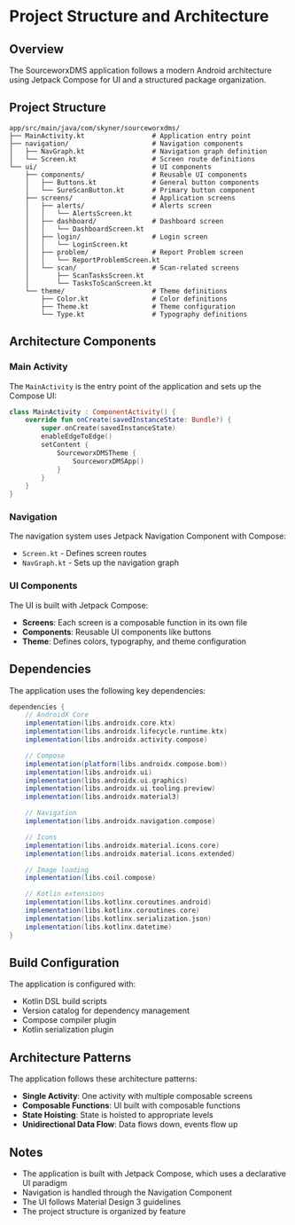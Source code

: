 # Project Structure and Architecture

## Overview

The SourceworxDMS application follows a modern Android architecture using Jetpack Compose for UI and a structured package organization.

## Project Structure

```
app/src/main/java/com/skyner/sourceworxdms/
├── MainActivity.kt                 # Application entry point
├── navigation/                     # Navigation components
│   ├── NavGraph.kt                 # Navigation graph definition
│   └── Screen.kt                   # Screen route definitions
└── ui/                             # UI components
    ├── components/                 # Reusable UI components
    │   ├── Buttons.kt              # General button components
    │   └── SureScanButton.kt       # Primary button component
    ├── screens/                    # Application screens
    │   ├── alerts/                 # Alerts screen
    │   │   └── AlertsScreen.kt
    │   ├── dashboard/              # Dashboard screen
    │   │   └── DashboardScreen.kt
    │   ├── login/                  # Login screen
    │   │   └── LoginScreen.kt
    │   ├── problem/                # Report Problem screen
    │   │   └── ReportProblemScreen.kt
    │   └── scan/                   # Scan-related screens
    │       ├── ScanTasksScreen.kt
    │       └── TasksToScanScreen.kt
    └── theme/                      # Theme definitions
        ├── Color.kt                # Color definitions
        ├── Theme.kt                # Theme configuration
        └── Type.kt                 # Typography definitions
```

## Architecture Components

### Main Activity

The `MainActivity` is the entry point of the application and sets up the Compose UI:

```kotlin
class MainActivity : ComponentActivity() {
    override fun onCreate(savedInstanceState: Bundle?) {
        super.onCreate(savedInstanceState)
        enableEdgeToEdge()
        setContent {
            SourceworxDMSTheme {
                SourceworxDMSApp()
            }
        }
    }
}
```

### Navigation

The navigation system uses Jetpack Navigation Component with Compose:

- `Screen.kt` - Defines screen routes
- `NavGraph.kt` - Sets up the navigation graph

### UI Components

The UI is built with Jetpack Compose:

- **Screens**: Each screen is a composable function in its own file
- **Components**: Reusable UI components like buttons
- **Theme**: Defines colors, typography, and theme configuration

## Dependencies

The application uses the following key dependencies:

```gradle
dependencies {
    // AndroidX Core
    implementation(libs.androidx.core.ktx)
    implementation(libs.androidx.lifecycle.runtime.ktx)
    implementation(libs.androidx.activity.compose)

    // Compose
    implementation(platform(libs.androidx.compose.bom))
    implementation(libs.androidx.ui)
    implementation(libs.androidx.ui.graphics)
    implementation(libs.androidx.ui.tooling.preview)
    implementation(libs.androidx.material3)

    // Navigation
    implementation(libs.androidx.navigation.compose)

    // Icons
    implementation(libs.androidx.material.icons.core)
    implementation(libs.androidx.material.icons.extended)

    // Image loading
    implementation(libs.coil.compose)

    // Kotlin extensions
    implementation(libs.kotlinx.coroutines.android)
    implementation(libs.kotlinx.coroutines.core)
    implementation(libs.kotlinx.serialization.json)
    implementation(libs.kotlinx.datetime)
}
```

## Build Configuration

The application is configured with:

- Kotlin DSL build scripts
- Version catalog for dependency management
- Compose compiler plugin
- Kotlin serialization plugin

## Architecture Patterns

The application follows these architecture patterns:

- **Single Activity**: One activity with multiple composable screens
- **Composable Functions**: UI built with composable functions
- **State Hoisting**: State is hoisted to appropriate levels
- **Unidirectional Data Flow**: Data flows down, events flow up

## Notes

- The application is built with Jetpack Compose, which uses a declarative UI paradigm
- Navigation is handled through the Navigation Component
- The UI follows Material Design 3 guidelines
- The project structure is organized by feature
